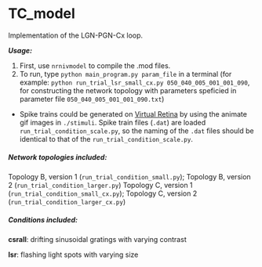 # TC_model

Implementation of the LGN-PGN-Cx loop.

**_Usage:_**

1. First, use `nrnivmodel` to compile the .mod files.
2. To run, type `python main_program.py param_file` in a terminal
   (for example: `python run_trial_lsr_small_cx.py 050_040_005_001_001_090`, for constructing the network topology with parameters speficied in parameter file `050_040_005_001_001_090.txt`)

* Spike trains could be generated on [Virtual Retina](http://facets.inria.fr/retina/webservice.html) by using the animate gif images in `./stimuli`. Spike train files (`.dat`) are loaded `run_trial_condition_scale.py`, so the naming of the `.dat` files should be identical to that of the `run_trial_condition_scale.py`. 


##### Network topologies included:
Topology B, version 1 (`run_trial_condition_small.py`); Topology B, version 2 (`run_trial_condition_larger.py`)
Topology C, version 1 (`run_trial_condition_small_cx.py`); Topology C, version 2 (`run_trial_condition_larger_cx.py`)

##### Conditions included:
**csrall**: drifting sinusoidal gratings with varying contrast

**lsr**: flashing light spots with varying size


